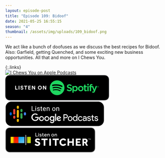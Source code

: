 ```yaml
---
layout: episode-post
title: "Episode 109: Bidoof"
date: 2021-05-25 16:55:15
season: "4"
thumbnail: /assets/img/uploads/109_bidoof.png
---
```

We act like a bunch of doofuses as we discuss the best recipes for Bidoof. Also: Garfield, getting Quenched, and some exciting new business opportunities. All that and more on I Chews You.

{:.links}  
[![I Chews You on Apple Podcasts](https://linkmaker.itunes.apple.com/en-us/badge-lrg.svg?releaseDate=2019-04-16T00:00:00Z&kind=podcast&bubble=podcasts)](https://podcasts.apple.com/us/podcast/110-bidoof/id1455409177?i=1000523043168)  [![I Chews You on Spotify](/assets/img/uploads/spotify-badge-button.svg)](https://open.spotify.com/episode/7kowblTrGMVmQcVlViGWos?si=LiJUOwp7Rxm6o5a30ymEBg)  [![I Chews You on Google Podcasts](/assets/img/uploads/google-podcasts-badge-button.svg)](https://podcasts.google.com/feed/aHR0cHM6Ly9pY2hld3N5b3UubGlic3luLmNvbS9yc3M/episode/MDNjMWMzZmQtNTZiMi00YTE1LTg0M2YtOTcxNzM5YzhhYjc5?sa=X&ved=0CA0QkfYCahcKEwjw0sLshObwAhUAAAAAHQAAAAAQAQ)  [![I Chews You on Stitcher](/assets/img/uploads/stitcher-badge-button.svg)](https://www.stitcher.com/s?eid=84212041)